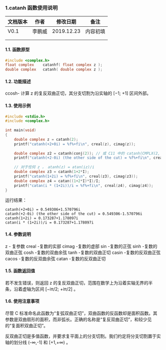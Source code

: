 ### 1.catanh  函数使用说明





| 文档版本 | 作者   | 修改日期   | 备注     |
| -------- | ------ | ---------- | -------- |
| V0.1     | 李鹏威 | 2019.12.23 | 内容初填 |
|          |        |            |          |
|          |        |            |          |





#### 1.1. 函数原型

```c
#include <complex.h>
float complex    catanhf( float complex z );
double complex   catanh( double complex z );
```



#### 1.2. 功能描述

ccosh- 计算 z 的复反双曲正切，其分支切割为沿实轴的 [−1; +1] 区间外部。


#### 1.3. 使用示例

```c
#include <stdio.h>
#include <complex.h>
 
int main(void)
{
    double complex z = catanh(2);
    printf("catanh(+2+0i) = %f%+fi\n", creal(z), cimag(z));
 
    double complex z2 = catanh(conj(2)); // 或 C11 中的 catanh(CMPLX(2, -0.0))
    printf("catanh(+2-0i) (the other side of the cut) = %f%+fi\n", creal(z2), cimag(z2));
 
    // 对于任何 z ， atanh(z) = atan(iz)/i
    double complex z3 = catanh(1+2*I);
    printf("catanh(1+2i) = %f%+fi\n", creal(z3), cimag(z3));
    double complex z4 = catan((1+2*I)*I)/I;
    printf("catan(i * (1+2i))/i = %f%+fi\n", creal(z4), cimag(z4));
}
```

运行结果：

```
catanh(+2+0i) = 0.549306+1.570796i
catanh(+2-0i) (the other side of the cut) = 0.549306-1.570796i
catanh(1+2i) = 0.173287+1.178097i
catan(i * (1+2i))/i = 0.173287+1.178097i
```


#### 1.4. 参数说明
z  -  复参数
creal -复数的实部
cimag -复数的虚部
sin   -复数的正弦
sinh  -复数的双曲正弦
cosh  -复数的双曲余弦
tanh  -复数的双曲正切
casin -复数的反双曲正弦
cacos -复数的反双曲余弦
catan -复数的反双曲正切


#### 1.5. 函数返回值
若不发生错误，则返回 z 的复反双曲正切，范围在数学上为沿着实轴无界的半条，沿着虚轴为区间 [−iπ/2; +iπ/2] 。


#### 1.6. 使用注意事项
尽管 C 标准命名此函数为“复弧双曲正切”，双曲函数的反函数却是面积函数。其参数是双曲扇形的面积，而非弧长。正确的名称是“复反双曲正切”，和较少见的“复面积双曲正切”。

反双曲正切是多值函数，并要求复平面上的分支切割。我们约定将分支切割置于实轴的划分线 (-∞,-1] 和 [+1,+∞) 。